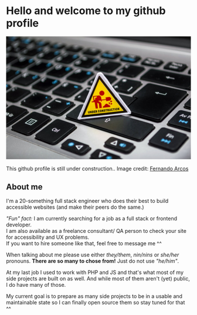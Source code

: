 # Hello and welcome to my github profile

![an "under construction" sign on a macbook keyboard](https://github.com/DysphoricUnicorn/DysphoricUnicorn/blob/main/img/under_construction.jpeg)

This github profile is still under construction.. Image credit: 
[Fernando Arcos](https://www.pexels.com/@ferarcosn)

## About me
I'm a 20-something full stack engineer who does their best to build accessible websites (and make their peers do the same.)

_"Fun" fact:_ I am currently searching for a job as a full stack or frontend developer.  
I am also available as a freelance consultant/ QA person to check your site for accessibility and UX problems.  
If you want to hire someone like that, feel free to message me ^^

When talking about me please use either _they/them_, _nin/nins_ or _she/her_ pronouns.
__There are so many to chose from!__ Just do not use _"he/him"_.

At my last job I used to work with PHP and JS and that's what most of my side projects are built on as well. And while most of them aren't (yet) public, I do have many of those.

My current goal is to prepare as many side projects to be in a usable and maintainable state so I can finally open source them so stay tuned for that ^^
